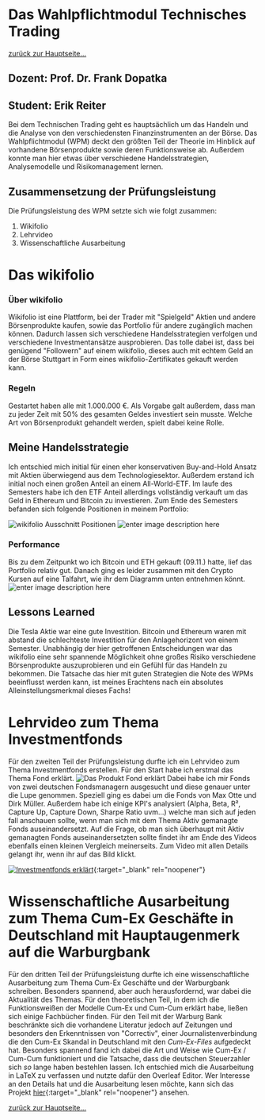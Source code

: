 Das Wahlpflichtmodul Technisches Trading
========================================

[zurück zur Hauptseite...](https://informatik-mannheim.github.io/iExpo-Winter-2021/)

Dozent: Prof. Dr. Frank Dopatka
-------------------------------

Student: Erik Reiter
--------------------

Bei dem Technischen Trading geht es hauptsächlich um das Handeln und die Analyse von den verschiedensten Finanzinstrumenten an der Börse. Das Wahlpflichtmodul (WPM) deckt den größten Teil der Theorie im Hinblick auf vorhandene Börsenprodukte sowie deren Funktionsweise ab. Außerdem konnte man hier etwas über verschiedene Handelsstrategien, Analysemodelle und Risikomanagement lernen.

## Zusammensetzung der Prüfungsleistung
Die Prüfungsleistung des WPM setzte sich wie folgt zusammen:

1. Wikifolio
2. Lehrvideo
3. Wissenschaftliche Ausarbeitung

# Das wikifolio
### Über wikifolio
Wikifolio ist eine Plattform, bei der Trader mit "Spielgeld" Aktien und andere Börsenprodukte kaufen, sowie das Portfolio für andere zugänglich machen können. Dadurch lassen sich verschiedene Handelsstrategien verfolgen und verschiedene Investmentansätze ausprobieren.
Das tolle dabei ist, dass bei genügend "Followern" auf einem wikifolio, dieses auch mit echtem Geld an der Börse Stuttgart in Form eines wikifolio-Zertifikates gekauft werden kann. 
### Regeln
Gestartet haben alle mit 1.000.000 €. 
Als Vorgabe galt außerdem, dass man zu jeder Zeit mit 50% des gesamten Geldes investiert sein musste.
Welche Art von Börsenprodukt gehandelt werden, spielt dabei keine Rolle.

## Meine Handelsstrategie
Ich entschied mich initial für einen eher konservativen Buy-and-Hold Ansatz mit Aktien überwiegend aus dem Technologiesektor. Außerdem erstand ich initial noch einen großen Anteil an einem All-World-ETF.
Im laufe des Semesters habe ich den ETF Anteil allerdings vollständig verkauft um das Geld in Ethereum und Bitcoin zu investieren.
Zum Ende des Semesters befanden sich folgende Positionen in meinem Portfolio:

![wikifolio Ausschnitt Positionen](https://i.imgur.com/dCtTfRj.png)
![enter image description here](https://i.imgur.com/8ilkXN4.png)

### Performance
Bis zu dem Zeitpunkt wo ich Bitcoin und ETH gekauft (09.11.) hatte, lief das Portfolio relativ gut. Danach ging es leider zusammen mit den Crypto Kursen auf eine Talfahrt, wie ihr dem Diagramm unten entnehmen könnt.
![enter image description here](https://i.imgur.com/jqcrc9l.png)

## Lessons Learned
Die Tesla Aktie war eine gute Investition.
Bitcoin und Ethereum waren mit abstand die schlechteste Investition für den Anlagehorizont von einem Semester. 
Unabhängig der hier getroffenen Entscheidungen war das wikifolio eine sehr spannende  Möglichkeit ohne großes Risiko verschiedene Börsenprodukte auszuprobieren und ein Gefühl für das Handeln zu bekommen.
Die Tatsache das hier mit guten Strategien die Note des WPMs beeinflusst werden kann, ist meines Erachtens nach ein absolutes Alleinstellungsmerkmal dieses Fachs!

# Lehrvideo zum Thema Investmentfonds
Für den zweiten Teil der Prüfungsleistung durfte ich ein Lehrvideo zum Thema Investmentfonds erstellen. 
Für den Start habe ich erstmal das Thema Fond erklärt. 
![Das Produkt Fond erklärt](https://i.imgur.com/aNzwLOa.png)
Dabei habe ich mir Fonds von zwei deutschen Fondsmanagern ausgesucht und diese genauer unter die Lupe genommen. 
Speziell ging es dabei um die Fonds von Max Otte und Dirk Müller.
Außerdem habe ich einige KPI's analysiert (Alpha, Beta, R², Capture Up, Capture Down, Sharpe Ratio uvm...) welche man sich auf jeden fall anschauen sollte, wenn man sich mit dem Thema Aktiv gemanagte Fonds auseinandersetzt. 
Auf die Frage, ob man sich überhaupt mit Aktiv gemanagten Fonds auseinandersetzten sollte findet ihr am Ende des Videos ebenfalls einen kleinen Vergleich meinerseits. 
Zum Video mit allen Details gelangt ihr, wenn ihr auf das Bild klickt.

[![Investmentfonds erklärt](https://img.youtube.com/vi/nQcVFM2I-mc/1.jpg)](https://www.youtube.com/watch?v=nQcVFM2I-mc){:target="_blank" rel="noopener"}

# Wissenschaftliche Ausarbeitung zum Thema Cum-Ex Geschäfte in Deutschland mit Hauptaugenmerk auf die Warburgbank
Für den dritten Teil der Prüfungsleistung durfte ich eine wissenschaftliche Ausarbeitung zum Thema Cum-Ex Geschäfte und der Warburgbank schreiben. 
Besonders spannend, aber auch herausfordernd, war dabei die Aktualität des Themas. Für den theoretischen Teil, in dem ich die Funktionsweißen der Modelle Cum-Ex und Cum-Cum erklärt habe, ließen sich einige Fachbücher finden. 
Für den Teil mit der Warburg Bank beschränkte sich die vorhandene Literatur jedoch auf Zeitungen und besonders den Erkenntnissen von "Correctiv", einer Journalistenverbindung die den Cum-Ex Skandal in Deutschland mit den *Cum-Ex-Files* aufgedeckt hat. 
Besonders spannend fand ich dabei die Art und Weise wie Cum-Ex / Cum-Cum funktioniert und die Tatsache, dass die deutschen Steuerzahler sich *so* lange haben bestehlen lassen.
Ich entschied mich die Ausarbeitung in LaTeX zu verfassen und nutzte dafür den Overleaf Editor.
Wer Interesse an den Details hat und die Ausarbeitung lesen möchte, kann sich das Projekt [hier](https://www.overleaf.com/read/rymbkbtvnbhq){:target="_blank" rel="noopener"} ansehen.

[zurück zur Hauptseite...](https://informatik-mannheim.github.io/iExpo-Winter-2021/)
